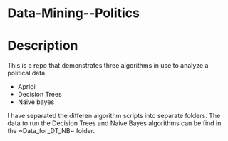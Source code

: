 # Data-Mining--Politics

# Description
This is a repo that demonstrates three algorithms in use to analyze a political data.
  - Aprioi 
  - Decision Trees
  - Naive bayes

I have separated the differen algorithm scripts into separate folders.
The data to run the Decision Trees and Naive Bayes algorithms can be find in the ~Data_for_DT_NB~ folder. 
